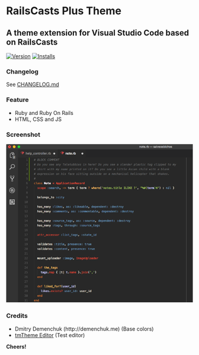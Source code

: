 # RailsCasts Plus Theme
## A theme extension for Visual Studio Code based on RailsCasts

[![Version](https://vsmarketplacebadge.apphb.com/version/marlosirapuan.vscode-theme-railscasts-plus.svg)](https://marketplace.visualstudio.com/items?itemName=marlosirapuan.vscode-theme-railscasts-plus)
[![Installs](https://vsmarketplacebadge.apphb.com/installs/marlosirapuan.vscode-theme-railscasts-plus.svg)](https://marketplace.visualstudio.com/items?itemName=marlosirapuan.vscode-theme-railscasts-plus)

### Changelog

See [CHANGELOG.md](./CHANGELOG.md)

### Feature
* Ruby and Ruby On Rails
* HTML, CSS and JS

### Screenshot
![Screenshot](https://github.com/marlosirapuan/vscode-theme-railscasts-plus/raw/master/screenshot.png)

### Credits
- Dmitry Demenchuk (http:&#x2f;&#x2f;demenchuk.me) (Base colors)
- [tmTheme Editor](http://tmtheme-editor.herokuapp.com/) (Test editor)

**Cheers!**
